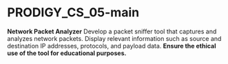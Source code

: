 # PRODIGY_CS_05-main
**Network Packet Analyzer**  Develop a packet sniffer tool that captures and analyzes network packets.  Display relevant information such as source and destination IP addresses, protocols, and payload data.  **Ensure the ethical use of the tool for educational purposes.**
